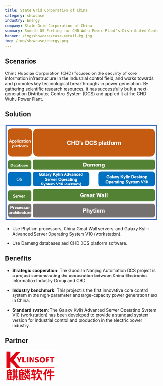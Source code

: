 ```yaml
---
title: State Grid Corporation of China
category: showcase
industry: Energy
company: State Grid Corporation of China
summary: Smooth OS Porting for CHD Wuhu Power Plant's Distributed Control System
banner: /img/showcase/case-detail-bg.jpg
img: /img/showcase/energy.png
---
```


<div >

## **Scenarios**

China Huadian Corporation (CHD) focuses on the security of core information infrastructure in the industrial control field, and works towards and promotes key technological breakthroughs in power generation. By gathering scientific research resources, it has successfully built a next-generation Distributed Control System (DCS) and applied it at the CHD Wuhu Power Plant.

## **Solution**

<div align="center" class="case-img"><img src="./e3.png"/></div>

- Use Phytium processors, China Great Wall servers, and Galaxy Kylin Advanced Server Operating System V10 (workstation).

- Use Dameng databases and CHD DCS platform software.

## **Benefits**

- **Strategic cooperation**: The Guodian Nanjing Automation DCS project is a project demonstrating the cooperation between China Electronics Information Industry Group and CHD.

- **Industry benchmark**: This project is the first innovative core control system in the high-parameter and large-capacity power generation field in China.

- **Standard system**: The Galaxy Kylin Advanced Server Operating System V10 (workstation) has been developed to provide a standard system version for industrial control and production in the electric power industry.

## Partner

<div ><img src="./qiling.png"/></div>

</div>
